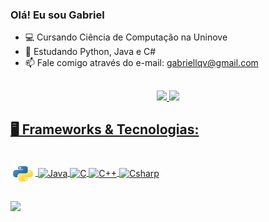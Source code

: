 ### Olá! Eu sou Gabriel

- 💻 Cursando Ciência de Computação na Uninove 
- 📖 Estudando Python, Java e C#
- 📫 Fale comigo através do e-mail: gabriellqv@gmail.com


##
<div align="center">
  <a href="https://github.com/gabriellqv">
  <img height="180em" src="https://github-readme-stats.vercel.app/api?username=gabriellqv&show_icons=true&theme=dracula&include_all_commits=true&count_private=true"/>
  <img height="115em" src="https://github-readme-stats.vercel.app/api/top-langs/?username=gabriellqv&layout=compact&langs_count=7&theme=dracula"/>
</div>

## 🖥️ Frameworks & Tecnologias:
<div style="display: inline_block"><br>
  <img align="center" alt="Python" height="30" width="40" src="https://raw.githubusercontent.com/devicons/devicon/master/icons/python/python-original.svg">
  <img align="center" alt="Java"   height="30" width="40" src="https://cdn.jsdelivr.net/gh/devicons/devicon/icons/java/java-original.svg" />
  <img align="center" alt="C"      height="30" width="40" src="https://cdn.jsdelivr.net/gh/devicons/devicon/icons/c/c-original.svg" />
  <img align="center" alt="C++"    height="30" width="40" src="https://cdn.jsdelivr.net/gh/devicons/devicon/icons/cplusplus/cplusplus-original.svg" />
  <img align="center" alt="Csharp" height="30" width="40" src="https://cdn.jsdelivr.net/gh/devicons/devicon/icons/csharp/csharp-original.svg" />
</div>


##
<div>
<a href="https://www.linkedin.com/in/gabriel-queiroz-ab4772208" target="_blank"><img src="https://img.shields.io/badge/-LinkedIn-%230077B5?style=for-the-badge&logo=linkedin&logoColor=white" target="_blank"></a>
</div>
